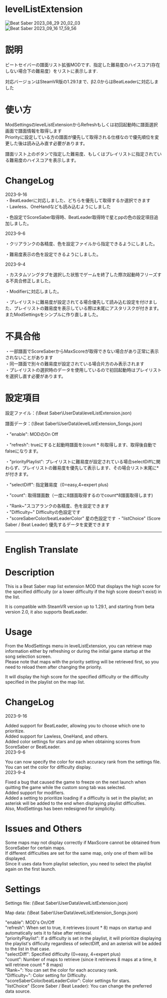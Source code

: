 # levelListExtension

![Beat Saber 2023_08_29 20_02_03](https://github.com/scifiHerb/levelListExtension/assets/109839172/0df98ff7-79cc-413b-8dab-079f27b9e6bb)  
![Beat Saber 2023_09_16 17_59_56](https://github.com/scifiHerb/levelListExtension/assets/109839172/1d2f1d37-e25a-43ed-9af8-d97554cd034d)


# 説明
ビートセイバーの譜面リスト拡張MODです、指定した難易度のハイスコア(存在しない場合下の難易度）をリストに表示します.

対応バージョンはSteamVR版の1.29.1まで、β2.0からはBeatLeaderに対応しました

# 使い方
ModSettingsのlevelListExtensionからRefreshもしくは初回起動時に譜面選択画面で譜面情報を取得します  
Priorityに設定している方の譜面が優先して取得される仕様なので優先順位を変更した後は読み込み直す必要があります。   

譜面リスト上のボタンで指定した難易度、もしくはプレイリストに指定されている難易度のハイスコアを表示します。  

# ChangeLog  
2023-9-16  
・BeatLeaderに対応しました、どちらを優先して取得するか選択できます  
・Lawless、OneHandなども読み込むようにしました  

・色設定でScoreSaber取得時、BeatLeader取得時で星とppの色の設定項目追加しました。  

2023-9-6

・クリアランクの各精度、色を設定ファイルから指定できるようにしました。

・難易度表示の色を設定できるようにしました。

2023-9-4

・カスタムソングタブを選択した状態でゲームを終了した際次起動時フリーズする不具合修正しました。

・Modifierに対応しました。

・プレイリストに難易度が設定されてる場合優先して読み込む設定を付けました、プレイリストの難易度を表示している際は末尾にアスタリスクが付きます。
またModSettingsをシンプルに作り直しました。    

# 不具合他
・一部譜面でScoreSaberからMaxScoreが取得できない場合があり正常に表示されないことがあります  
・同一譜面で別々の難易度が設定されている場合片方のみ表示されます  
・プレイリストの選択時のデータを使用しているので初回起動時はプレイリストを選択し直す必要があります。  

# 設定項目 
設定ファイル：(\Beat Saber\UserData\levelListExtension.json)

譜面データ：(\Beat Saber\UserData\levelListExtension_Songs.json)

・"enable":           MODのOn Off    

・"refresh":          trueにすると起動時譜面を(count * 8)取得します、取得後自動でfalseになります。

・"priorityPlaylist": プレイリストに難易度が設定されている場合selectDiffに関わらず、プレイリストの難易度を優先して表示します、その場合リスト末尾に*が付きます。

・"selectDiff":  指定難易度（0=easy,4=expert plus)
  
・"count":        取得譜面数（一度に8譜面取得するのでcount*8譜面取得します)

・"Rank~"スコアランクの各精度、色を設定できます  
・"Difficulty~"  Difficultyの色設定です  
・"scoreSaberColor/beatLeaderColor"  星の色設定です
・"listChoice" (Score Saber / Beat Leader) 優先するデータを変更できます

------------------------
# English Translate
# Description  
This is a Beat Saber map list extension MOD that displays the high score for the specified difficulty (or a lower difficulty if the high score doesn't exist) in the list.  

It is compatible with SteamVR version up to 1.29.1, and starting from beta version 2.0, it also supports BeatLeader.  

# Usage  
From the ModSettings menu in levelListExtension, you can retrieve map information either by refreshing or during the initial game startup at the song selection screen.  
Please note that maps with the priority setting will be retrieved first, so you need to reload them after changing the priority.  

It will display the high score for the specified difficulty or the difficulty specified in the playlist on the map list.  

# ChangeLog  
2023-9-16  

Added support for BeatLeader, allowing you to choose which one to prioritize.  
Added support for Lawless, OneHand, and others.  
Added color settings for stars and pp when obtaining scores from ScoreSaber or BeatLeader.  
2023-9-6  

You can now specify the color for each accuracy rank from the settings file.  
You can set the color for difficulty display.    
2023-9-4  

Fixed a bug that caused the game to freeze on the next launch when quitting the game while the custom song tab was selected.  
Added support for modifiers.  
Added a setting to prioritize loading if a difficulty is set in the playlist; an asterisk will be added to the end when displaying playlist difficulties.  
Also, ModSettings has been redesigned for simplicity.  
# Issues and Others   
Some maps may not display correctly if MaxScore cannot be obtained from ScoreSaber for certain maps.  
If different difficulties are set for the same map, only one of them will be displayed.  
Since it uses data from playlist selection, you need to select the playlist again on the first launch.    
# Settings  
Settings file: (\Beat Saber\UserData\levelListExtension.json)  

Map data: (\Beat Saber\UserData\levelListExtension_Songs.json)

"enable": MOD's On/Off  
"refresh": When set to true, it retrieves (count * 8) maps on startup and automatically sets it to false after retrieval.  
"priorityPlaylist": If a difficulty is set in the playlist, it will prioritize displaying the playlist's difficulty regardless of selectDiff, and an asterisk will be added to the list in that case.  
"selectDiff": Specified difficulty (0=easy, 4=expert plus)  
"count": Number of maps to retrieve (since it retrieves 8 maps at a time, it will retrieve count * 8 maps)  
"Rank~": You can set the color for each accuracy rank.  
"Difficulty~": Color setting for Difficulty.  
"scoreSaberColor/beatLeaderColor": Color settings for stars.  
"listChoice" (Score Saber / Beat Leader): You can change the preferred data source.  

